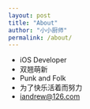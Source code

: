 ```yaml
---
layout: post
title: "About"
author: "小小厨师"
permalink: /about/
---
```


- iOS Developer
- 双翘萌新
- Punk and Folk
- 为了快乐活着而努力
- iandrew@126.com
